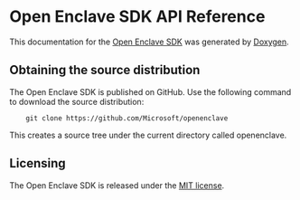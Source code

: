 Open Enclave SDK API Reference
==============================

This documentation for the [Open Enclave SDK](https://github.com/Microsoft/openenclave)
was generated by [Doxygen](http://www.stack.nl/~dimitri/doxygen).

## Obtaining the source distribution

The Open Enclave SDK is published on GitHub. Use the following command to download the source distribution:

        git clone https://github.com/Microsoft/openenclave

This creates a source tree under the current directory called openenclave.

## Licensing

The Open Enclave SDK is released under the [MIT license](https://github.com/Microsoft/openenclave/blob/master/LICENSE).
